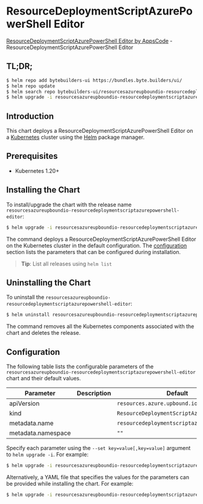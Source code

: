 # ResourceDeploymentScriptAzurePowerShell Editor

[ResourceDeploymentScriptAzurePowerShell Editor by AppsCode](https://byte.builders) - ResourceDeploymentScriptAzurePowerShell Editor

## TL;DR;

```bash
$ helm repo add bytebuilders-ui https://bundles.byte.builders/ui/
$ helm repo update
$ helm search repo bytebuilders-ui/resourcesazureupboundio-resourcedeploymentscriptazurepowershell-editor --version=v0.4.18
$ helm upgrade -i resourcesazureupboundio-resourcedeploymentscriptazurepowershell-editor bytebuilders-ui/resourcesazureupboundio-resourcedeploymentscriptazurepowershell-editor -n default --create-namespace --version=v0.4.18
```

## Introduction

This chart deploys a ResourceDeploymentScriptAzurePowerShell Editor on a [Kubernetes](http://kubernetes.io) cluster using the [Helm](https://helm.sh) package manager.

## Prerequisites

- Kubernetes 1.20+

## Installing the Chart

To install/upgrade the chart with the release name `resourcesazureupboundio-resourcedeploymentscriptazurepowershell-editor`:

```bash
$ helm upgrade -i resourcesazureupboundio-resourcedeploymentscriptazurepowershell-editor bytebuilders-ui/resourcesazureupboundio-resourcedeploymentscriptazurepowershell-editor -n default --create-namespace --version=v0.4.18
```

The command deploys a ResourceDeploymentScriptAzurePowerShell Editor on the Kubernetes cluster in the default configuration. The [configuration](#configuration) section lists the parameters that can be configured during installation.

> **Tip**: List all releases using `helm list`

## Uninstalling the Chart

To uninstall the `resourcesazureupboundio-resourcedeploymentscriptazurepowershell-editor`:

```bash
$ helm uninstall resourcesazureupboundio-resourcedeploymentscriptazurepowershell-editor -n default
```

The command removes all the Kubernetes components associated with the chart and deletes the release.

## Configuration

The following table lists the configurable parameters of the `resourcesazureupboundio-resourcedeploymentscriptazurepowershell-editor` chart and their default values.

|     Parameter      | Description |                       Default                        |
|--------------------|-------------|------------------------------------------------------|
| apiVersion         |             | <code>resources.azure.upbound.io/v1beta1</code>      |
| kind               |             | <code>ResourceDeploymentScriptAzurePowerShell</code> |
| metadata.name      |             | <code>resourcedeploymentscriptazurepowershell</code> |
| metadata.namespace |             | <code>""</code>                                      |


Specify each parameter using the `--set key=value[,key=value]` argument to `helm upgrade -i`. For example:

```bash
$ helm upgrade -i resourcesazureupboundio-resourcedeploymentscriptazurepowershell-editor bytebuilders-ui/resourcesazureupboundio-resourcedeploymentscriptazurepowershell-editor -n default --create-namespace --version=v0.4.18 --set apiVersion=resources.azure.upbound.io/v1beta1
```

Alternatively, a YAML file that specifies the values for the parameters can be provided while
installing the chart. For example:

```bash
$ helm upgrade -i resourcesazureupboundio-resourcedeploymentscriptazurepowershell-editor bytebuilders-ui/resourcesazureupboundio-resourcedeploymentscriptazurepowershell-editor -n default --create-namespace --version=v0.4.18 --values values.yaml
```
